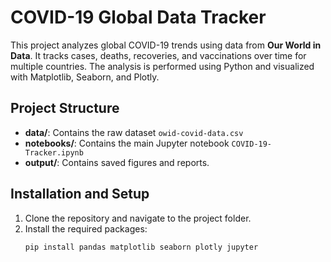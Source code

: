 # COVID-19 Global Data Tracker

This project analyzes global COVID-19 trends using data from **Our World in Data**. It tracks cases, deaths, recoveries, and vaccinations over time for multiple countries. The analysis is performed using Python and visualized with Matplotlib, Seaborn, and Plotly.

## Project Structure

- **data/**: Contains the raw dataset `owid-covid-data.csv`
- **notebooks/**: Contains the main Jupyter notebook `COVID-19-Tracker.ipynb`
- **output/**: Contains saved figures and reports.

## Installation and Setup

1. Clone the repository and navigate to the project folder.
2. Install the required packages:
   ```bash
   pip install pandas matplotlib seaborn plotly jupyter
